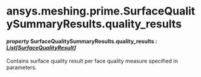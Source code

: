 # ansys.meshing.prime.SurfaceQualitySummaryResults.quality_results



#### *property* SurfaceQualitySummaryResults.quality_results *: [List](https://docs.python.org/3.11/library/typing.html#typing.List)[[SurfaceQualityResult](ansys.meshing.prime.SurfaceQualityResult.md#ansys.meshing.prime.SurfaceQualityResult)]*

Contains surface quality result per face quality measure specified in parameters.

<!-- !! processed by numpydoc !! -->
